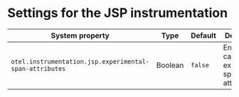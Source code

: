 # Settings for the JSP instrumentation

| System property | Type | Default | Description |
|---|---|---|---|
| `otel.instrumentation.jsp.experimental-span-attributes` | Boolean | `false` | Enable the capture of experimental span attributes. |
